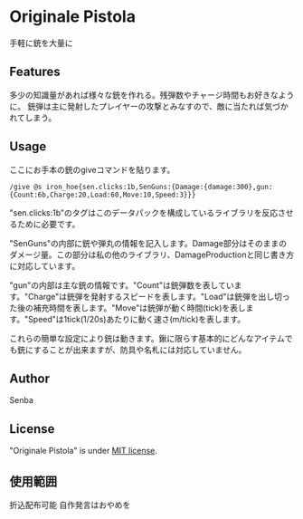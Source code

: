 # Originale Pistola
手軽に銃を大量に

## Features
多少の知識量があれば様々な銃を作れる。残弾数やチャージ時間もお好きなように。
銃弾は主に発射したプレイヤーの攻撃とみなすので、敵に当たれば気づかれてしまう。


## Usage
ここにお手本の銃のgiveコマンドを貼ります。

``/give @s iron_hoe{sen.clicks:1b,SenGuns:{Damage:{damage:300},gun:{Count:6b,Charge:20,Load:60,Move:10,Speed:3}}}``

"sen.clicks:1b"のタグはこのデータパックを構成しているライブラリを反応させるために必要です。

"SenGuns"の内部に銃や弾丸の情報を記入します。Damage部分はそのままのダメージ量。この部分は私の他のライブラリ、DamageProductionと同じ書き方に対応しています。

"gun"の内部は主な銃の情報です。"Count"は銃弾数を表しています。"Charge"は銃弾を発射するスピードを表します。"Load"は銃弾を出し切った後の補充時間を表します。"Move"は銃弾が動く時間(tick)を表します。"Speed"は1tick(1/20s)あたりに動く速さ(m/tick)を表します。

これらの簡単な設定により銃は動きます。鍬に限らす基本的にどんなアイテムでも銃にすることが出来ますが、防具や名札には対応していません。


## Author
 Senba

## License
"Originale Pistola" is under [MIT license](https://en.wikipedia.org/wiki/MIT_License).

## 使用範囲
折込配布可能
自作発言はおやめを
